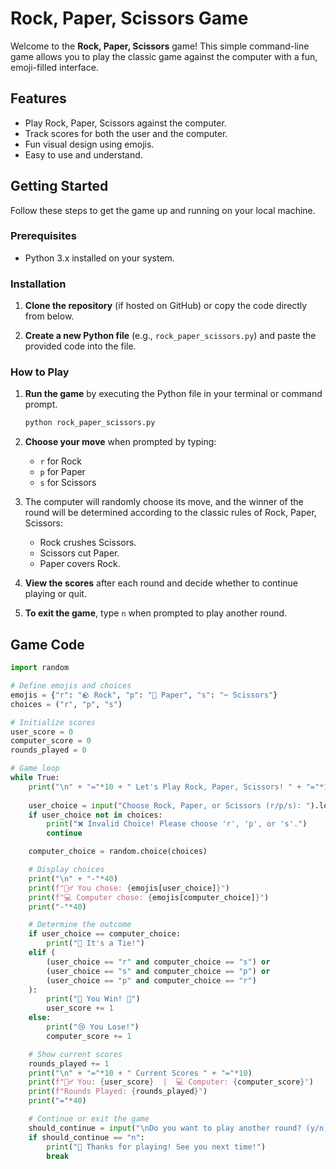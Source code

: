 # Rock, Paper, Scissors Game

Welcome to the **Rock, Paper, Scissors** game! This simple command-line game allows you to play the classic game against the computer with a fun, emoji-filled interface.

## Features

- Play Rock, Paper, Scissors against the computer.
- Track scores for both the user and the computer.
- Fun visual design using emojis.
- Easy to use and understand.

## Getting Started

Follow these steps to get the game up and running on your local machine.

### Prerequisites

- Python 3.x installed on your system.

### Installation

1. **Clone the repository** (if hosted on GitHub) or copy the code directly from below.

2. **Create a new Python file** (e.g., `rock_paper_scissors.py`) and paste the provided code into the file.

### How to Play

1. **Run the game** by executing the Python file in your terminal or command prompt.

    ```bash
    python rock_paper_scissors.py
    ```

2. **Choose your move** when prompted by typing:
   - `r` for Rock
   - `p` for Paper
   - `s` for Scissors

3. The computer will randomly choose its move, and the winner of the round will be determined according to the classic rules of Rock, Paper, Scissors:
   - Rock crushes Scissors.
   - Scissors cut Paper.
   - Paper covers Rock.

4. **View the scores** after each round and decide whether to continue playing or quit.

5. **To exit the game**, type `n` when prompted to play another round.

## Game Code

```python
import random

# Define emojis and choices
emojis = {"r": "🪨 Rock", "p": "📃 Paper", "s": "✂️ Scissors"}
choices = ("r", "p", "s")

# Initialize scores
user_score = 0
computer_score = 0
rounds_played = 0

# Game loop
while True:
    print("\n" + "="*10 + " Let's Play Rock, Paper, Scissors! " + "="*10)
    
    user_choice = input("Choose Rock, Paper, or Scissors (r/p/s): ").lower()
    if user_choice not in choices:
        print("❌ Invalid Choice! Please choose 'r', 'p', or 's'.")
        continue

    computer_choice = random.choice(choices)

    # Display choices
    print("\n" + "-"*40)
    print(f"🧍‍♂️ You chose: {emojis[user_choice]}")
    print(f"💻 Computer chose: {emojis[computer_choice]}")
    print("-"*40)

    # Determine the outcome
    if user_choice == computer_choice:
        print("🤝 It's a Tie!")
    elif (
        (user_choice == "r" and computer_choice == "s") or
        (user_choice == "s" and computer_choice == "p") or
        (user_choice == "p" and computer_choice == "r")
    ):
        print("🎉 You Win! 🎉")
        user_score += 1
    else:
        print("😢 You Lose!")
        computer_score += 1

    # Show current scores
    rounds_played += 1
    print("\n" + "="*10 + " Current Scores " + "="*10)
    print(f"🧍‍♂️ You: {user_score}  |  💻 Computer: {computer_score}")
    print(f"Rounds Played: {rounds_played}")
    print("="*40)

    # Continue or exit the game
    should_continue = input("\nDo you want to play another round? (y/n): ").lower()
    if should_continue == "n":
        print("👋 Thanks for playing! See you next time!")
        break
